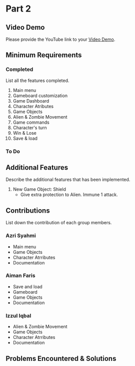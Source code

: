 # Part 2

## Video Demo

Please provide the YouTube link to your [Video Demo](https://youtu.be/W1YtlJZJo84).

## Minimum Requirements

### Completed

List all the features completed.

1. Main menu
2. Gameboard customization
3. Game Dashboard
4. Character Atributes
5. Game Objects
6. Alien & Zombie Movement
7. Game commands
8. Character's turn
9. Win & Lose
10. Save & load

### To Do

## Additional Features

Describe the additional features that has been implemented.

1. New Game Object: Shield
   - Give extra protection to Alien. Immune 1 attack.

## Contributions

List down the contribution of each group members.

### Azri Syahmi

- Main menu
- Game Objects
- Character Atrributes
- Documentation

### Aiman Faris

- Save and load
- Gameboard
- Game Objects
- Documentation

### Izzul Iqbal

- Alien & Zombie Movement
- Game Objects
- Character Atrributes
- Documentation

## Problems Encountered & Solutions

